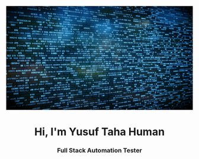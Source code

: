 <img src="https://github.com/YusufTHuman/YusufTHuman/blob/main/istockphoto-486819204-170667a.jpg?raw=true">

<h1 align="center">Hi, I'm Yusuf Taha Human</h1>

<h3 align="center">Full Stack Automation Tester</h3>

